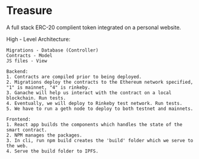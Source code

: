 # Treasure
 A full stack ERC-20 complient token integrated on a personal website.

High - Level Architecture:

    Migrations - Database (Controller)
    Contracts - Model
    JS files - View

    Backend:
    1. Contracts are compiled prior to being deployed.
    2. Migrations deploy the contracts to the Ethereum network specified, "1" is mainnet, "4" is rinkeby.
    3. Ganache will help us interact with the contract on a local blockchain. Run tests.
    4. Eventually, we will deploy to Rinkeby test network. Run tests.
    5. We have to run a geth node to deploy to both testnet and mainnets.

    Frontend:
    1. React app builds the components which handles the state of the smart contract.
    2. NPM manages the packages.
    3. In cli, run npm build creates the 'build' folder which we serve to the web.
    4. Serve the build folder to IPFS.

